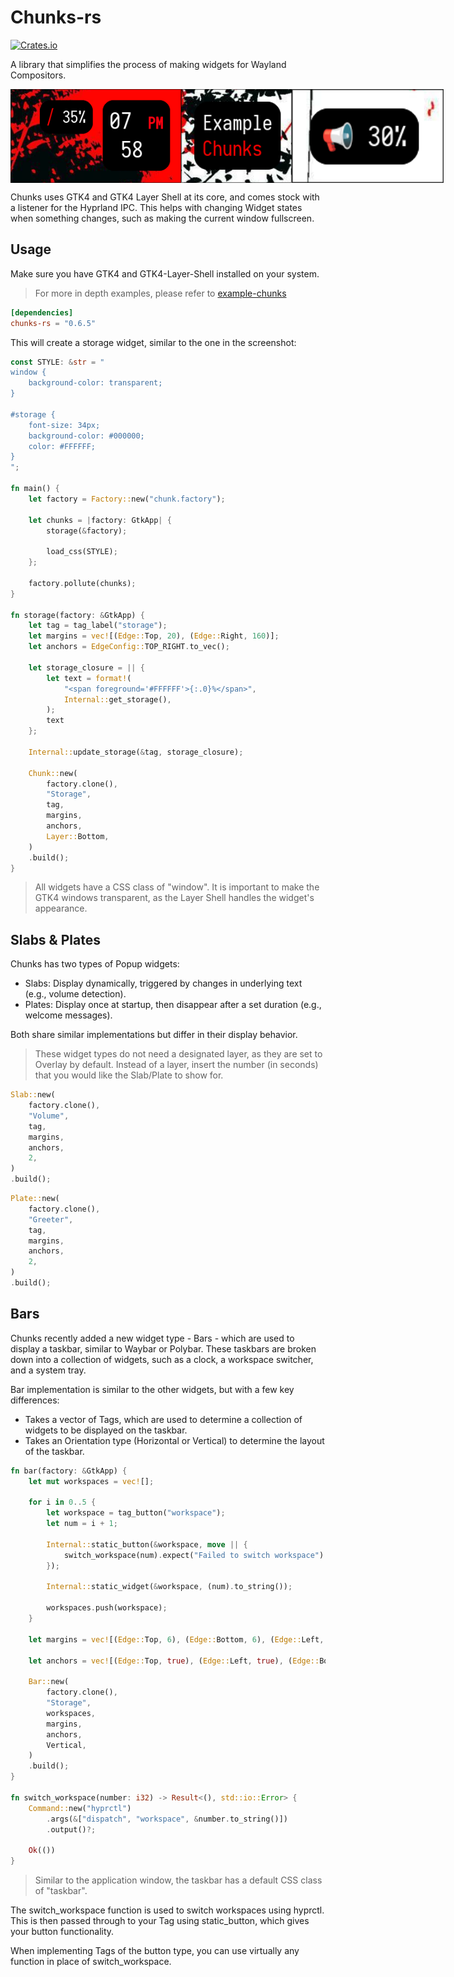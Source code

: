 # Chunks-rs
[![Crates.io](https://img.shields.io/crates/d/chunks-rs?style=flat-square&color=red)](https://crates.io/crates/chunks-rs)

A library that simplifies the process of making widgets for Wayland Compositors.

<div style="display: flex; align-items: center;">
    <img src="screenshots/scrot1.jpg" style="height: 150px;">
    <img src="screenshots/scrot3.jpg" style="height: 150px;">
    <img src="screenshots/scrot4.jpg" style="height: 150px;">
</div>

Chunks uses GTK4 and GTK4 Layer Shell at its core, and comes stock with a listener for the Hyprland IPC. This helps with changing Widget states when something changes, such as making the current window fullscreen.

## Usage

Make sure you have GTK4 and GTK4-Layer-Shell installed on your system.

> For more in depth examples, please refer to [example-chunks](https://github.com/drkrssll/example-chunks)

```toml
[dependencies]
chunks-rs = "0.6.5"
```

This will create a storage widget, similar to the one in the screenshot:
```rs
const STYLE: &str = "
window {
    background-color: transparent;
}

#storage {
    font-size: 34px;
    background-color: #000000;
    color: #FFFFFF;
}
";

fn main() {
    let factory = Factory::new("chunk.factory");

    let chunks = |factory: GtkApp| {
        storage(&factory);

        load_css(STYLE);
    };

    factory.pollute(chunks);
}

fn storage(factory: &GtkApp) {
    let tag = tag_label("storage");
    let margins = vec![(Edge::Top, 20), (Edge::Right, 160)];
    let anchors = EdgeConfig::TOP_RIGHT.to_vec();

    let storage_closure = || {
        let text = format!(
            "<span foreground='#FFFFFF'>{:.0}%</span>",
            Internal::get_storage(),
        );
        text
    };

    Internal::update_storage(&tag, storage_closure);

    Chunk::new(
        factory.clone(),
        "Storage",
        tag,
        margins,
        anchors,
        Layer::Bottom,
    )
    .build();
}
```
> All widgets have a CSS class of "window". It is important to make the GTK4 windows transparent, as the Layer Shell handles the widget's appearance.

## Slabs & Plates

Chunks has two types of Popup widgets:
- Slabs: Display dynamically, triggered by changes in underlying text (e.g., volume detection).
- Plates: Display once at startup, then disappear after a set duration (e.g., welcome messages).

Both share similar implementations but differ in their display behavior.

> These widget types do not need a designated layer, as they are set to Overlay by default. Instead of a layer, insert the number (in seconds) that you would like the Slab/Plate to show for.
```rs
Slab::new(
    factory.clone(),
    "Volume",
    tag,
    margins,
    anchors,
    2,
)
.build();
```

```rs
Plate::new(
    factory.clone(),
    "Greeter",
    tag,
    margins,
    anchors,
    2,
)
.build();
```

## Bars

Chunks recently added a new widget type - Bars - which are used to display a taskbar, similar to Waybar or Polybar. These taskbars are broken down into a collection of widgets, such as a clock, a workspace switcher, and a system tray.

Bar implementation is similar to the other widgets, but with a few key differences:
- Takes a vector of Tags, which are used to determine a collection of widgets to be displayed on the taskbar.
- Takes an Orientation type (Horizontal or Vertical) to determine the layout of the taskbar.

```rs
fn bar(factory: &GtkApp) {
    let mut workspaces = vec![];

    for i in 0..5 {
        let workspace = tag_button("workspace");
        let num = i + 1;

        Internal::static_button(&workspace, move || {
            switch_workspace(num).expect("Failed to switch workspace")
        });

        Internal::static_widget(&workspace, (num).to_string());

        workspaces.push(workspace);
    }

    let margins = vec![(Edge::Top, 6), (Edge::Bottom, 6), (Edge::Left, 6)];

    let anchors = vec![(Edge::Top, true), (Edge::Left, true), (Edge::Bottom, true)];

    Bar::new(
        factory.clone(),
        "Storage",
        workspaces,
        margins,
        anchors,
        Vertical,
    )
    .build();
}

fn switch_workspace(number: i32) -> Result<(), std::io::Error> {
    Command::new("hyprctl")
        .args(&["dispatch", "workspace", &number.to_string()])
        .output()?;

    Ok(())
}
```
> Similar to the application window, the taskbar has a default CSS class of "taskbar".

The switch_workspace function is used to switch workspaces using hyprctl. This is then passed through to your Tag using static_button, which gives your button functionality.

When implementing Tags of the button type, you can use virtually any function in place of switch_workspace.

